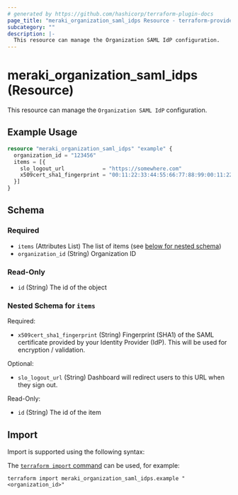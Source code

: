 ```yaml
---
# generated by https://github.com/hashicorp/terraform-plugin-docs
page_title: "meraki_organization_saml_idps Resource - terraform-provider-meraki"
subcategory: ""
description: |-
  This resource can manage the Organization SAML IdP configuration.
---
```


# meraki_organization_saml_idps (Resource)

This resource can manage the `Organization SAML IdP` configuration.

## Example Usage

```terraform
resource "meraki_organization_saml_idps" "example" {
  organization_id = "123456"
  items = [{
    slo_logout_url            = "https://somewhere.com"
    x509cert_sha1_fingerprint = "00:11:22:33:44:55:66:77:88:99:00:11:22:33:44:55:66:77:88:AA"
  }]
}
```

<!-- schema generated by tfplugindocs -->
## Schema

### Required

- `items` (Attributes List) The list of items (see [below for nested schema](#nestedatt--items))
- `organization_id` (String) Organization ID

### Read-Only

- `id` (String) The id of the object

<a id="nestedatt--items"></a>
### Nested Schema for `items`

Required:

- `x509cert_sha1_fingerprint` (String) Fingerprint (SHA1) of the SAML certificate provided by your Identity Provider (IdP). This will be used for encryption / validation.

Optional:

- `slo_logout_url` (String) Dashboard will redirect users to this URL when they sign out.

Read-Only:

- `id` (String) The id of the item

## Import

Import is supported using the following syntax:

The [`terraform import` command](https://developer.hashicorp.com/terraform/cli/commands/import) can be used, for example:

```shell
terraform import meraki_organization_saml_idps.example "<organization_id>"
```
